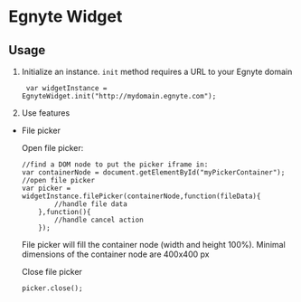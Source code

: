 Egnyte Widget
=============

## Usage

1. Initialize an instance. `init` method requires a URL to your Egnyte domain

        var widgetInstance = EgnyteWidget.init("http://mydomain.egnyte.com");
        
 
2. Use features

  - File picker
  
    Open file picker:
  
        //find a DOM node to put the picker iframe in:
        var containerNode = document.getElementById("myPickerContainer");
        //open file picker
        var picker = widgetInstance.filePicker(containerNode,function(fileData){
                //handle file data
            },function(){
                //handle cancel action
            });
            
    File picker will fill the container node (width and height 100%). Minimal dimensions of the container node are 400x400 px
    
    Close file picker 
        
        picker.close();